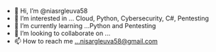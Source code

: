 - 👋 Hi, I’m @niasrgleuva58
- 👀 I’m interested in ... Cloud, Python, Cybersecurity, C#, Pentesting
- 🌱 I’m currently learning ...Python and Pentesting  
- 💞️ I’m looking to collaborate on ...
- 📫 How to reach me ...nisargleuva58@gmail.com

<!---
niasrgleuva58/niasrgleuva58 is a ✨ special ✨ repository because its `README.md` (this file) appears on your GitHub profile.
You can click the Preview link to take a look at your changes.
--->
